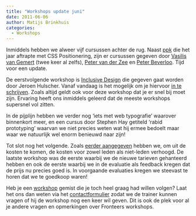 ```yaml
---
title: "Workshops update juni"
date: 2011-06-06
author: Matijs Brinkhuis
categories: 
  - Workshops
---
```

Inmiddels hebben we alweer vijf cursussen achter de rug. Naast [ppk](/cursussen/css-positionering-peter-paul-koch) die het jaar aftrapte met CSS Positionering, zijn er cursussen gegeven door [Vasilis van Gemert](/cursussen/adaptief-ontwikkelen-vasilis-van-gemert) (twee keer al zelfs), [Peter van der Zee](/cursussen/javascript-achtbaan-peter-van-der-zee) en [Peter Beverloo](/cursussen/praktisch-html5-peter-beverloo). Tijd voor een update.

De eerstvolgende workshop is [Inclusive Design](/workshops/inclusive-design-jeroen-hulscher) die gegeven gaat worden door Jeroen Hulscher. Vanaf vandaag is het mogelijk om je hiervoor [in te schrijven](/workshops/inclusive-design-jeroen-hulscher#formulier-1). Zoals altijd geldt ook voor deze workshop dat je er snel bij moet zijn. Ervaring heeft ons inmiddels geleerd dat de meeste workshops supersnel vol zitten.

In de pijplijn hebben we verder nog ‘iets met web typografie’ waarover binnenkort meer, en een cursus door Stephen Hay getiteld ‘rabid prototyping’ waarvan we niet precies weten wat hij ermee bedoelt maar waar we natuurlijk wel enorm benieuwd naar zijn!

Tot slot nog het volgende. Zoals [eerder aangegeven](/blog/2011/04/cursussen-update-april) hebben we, om uit de kosten te komen, de kosten voor zowel leden als niet-leden verhoogd. De laatste workshop was de eerste waarbij we de nieuwe tarieven gehanteerd hebben en ook de eerste waarbij we in de evaluatie als feedback kregen dat de prijs nu precies goed is. In voorgaande evaluaties kregen we steevast te horen dat we te goedkoop waren!

Heb je een [workshop](/workshops) gemist die je toch heel graag had willen volgen? Laat het ons dan weten via het [contactformulier](/workshops/voor-cursisten#formulier-1) zodat we de trainer kunnen vragen of hij de workshop nog een keer wil geven. Dit is ook de plek voor al je andere vragen en opmerkingen over Fronteers workshops.
